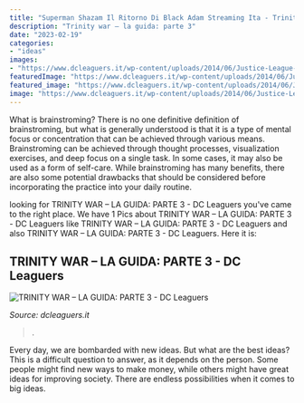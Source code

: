 ```yaml
---
title: "Superman Shazam Il Ritorno Di Black Adam Streaming Ita - Trinity War – La Guida: Parte 3"
description: "Trinity war – la guida: parte 3"
date: "2023-02-19"
categories:
- "ideas"
images:
- "https://www.dcleaguers.it/wp-content/uploads/2014/06/Justice-League-of-America-07-00.png"
featuredImage: "https://www.dcleaguers.it/wp-content/uploads/2014/06/Justice-League-of-America-07-00.png"
featured_image: "https://www.dcleaguers.it/wp-content/uploads/2014/06/Justice-League-of-America-07-00.png"
image: "https://www.dcleaguers.it/wp-content/uploads/2014/06/Justice-League-of-America-07-00.png"
---
```



What is brainstroming?
There is no one definitive definition of brainstroming, but what is generally understood is that it is a type of mental focus or concentration that can be achieved through various means. Brainstroming can be achieved through thought processes, visualization exercises, and deep focus on a single task. In some cases, it may also be used as a form of self-care. While brainstroming has many benefits, there are also some potential drawbacks that should be considered before incorporating the practice into your daily routine.

	

		
looking for TRINITY WAR – LA GUIDA: PARTE 3 - DC Leaguers you've came to the right place. We have 1 Pics about TRINITY WAR – LA GUIDA: PARTE 3 - DC Leaguers like TRINITY WAR – LA GUIDA: PARTE 3 - DC Leaguers and also TRINITY WAR – LA GUIDA: PARTE 3 - DC Leaguers. Here it is:
		
    
## TRINITY WAR – LA GUIDA: PARTE 3 - DC Leaguers

<img loading=lazy src="https://www.dcleaguers.it/wp-content/uploads/2014/06/Justice-League-of-America-07-00.png" onerror="this.onerror=null;this.src='https://tse2.mm.bing.net/th?id=OIP.XWlXsz_m0a2jhHe7NrGURQHaD6&amp;pid=15.1';" alt="TRINITY WAR – LA GUIDA: PARTE 3 - DC Leaguers">

_Source: dcleaguers.it_

>. 

	

Every day, we are bombarded with new ideas. But what are the best ideas? This is a difficult question to answer, as it depends on the person. Some people might find new ways to make money, while others might have great ideas for improving society. There are endless possibilities when it comes to big ideas.

